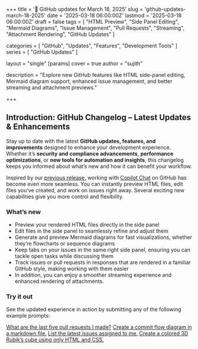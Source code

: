 +++
title = '🔄 GitHub updates for March 18, 2025'
slug = 'github-updates-march-18-2025'
date = '2025-03-18 06:00:00Z'
lastmod = '2025-03-18 06:00:00Z'
draft = false
tags = [
  "HTML Preview",
  "Side Panel Editing",
  "Mermaid Diagrams",
  "Issue Management",
  "Pull Requests",
  "Streaming",
  "Attachment Rendering",
  "GitHub Updates"
]

categories = [
  "GitHub",
  "Updates",
  "Features",
  "Development Tools"
]
series = [
  "GitHub Updates"
]

layout = "single"
[params]
    cover = true
    author = "sujith"
    
description = "Explore new GitHub features like HTML side-panel editing, Mermaid diagram support, enhanced issue management, and better streaming and attachment previews."

+++

## **Introduction: GitHub Changelog – Latest Updates & Enhancements**  

Stay up to date with the latest **GitHub updates, features, and improvements** designed to enhance your development experience. Whether it’s **security and compliance advancements**, **performance optimizations**, or **new tools for automation and insights**, this changelog keeps you informed about what’s new and how it can benefit your workflow.  

Inspired by our [previous release](https://github.blog/changelog/2025-02-05-view-and-iterate-on-generated-files-directly-within-copilot-chat-preview/), working with [Copilot Chat](https://github.com/copilot) on GitHub has become even more seamless. You can instantly preview HTML files, edit files you’ve created, and work on issues right away. Several exciting new capabilities give you more control and flexibility.

### What’s new

- Preview your rendered HTML files directly in the side panel
- Edit files in the side panel to seamlessly refine and adjust them
- Generate and preview Mermaid diagrams for fast visualizations, whether they’re flowcharts or sequence diagrams
- Keep tabs on your issues in the same right side panel, ensuring you can tackle open tasks while discussing them
- Track issues or pull requests in responses that are rendered in a familiar GitHub style, making working with them easier
- In addition, you can enjoy a smoother streaming experience and enhanced rendering of attachments.

### Try it out

See the updated experience in action by submitting any of the following example prompts:

[What are the last five pull requests I made?](https://github.com/copilot?prompt=What%20are%20the%20last%20five%20pull%20requests%20I%20made%3F)
[Create a commit flow diagram in a markdown file.](https://github.com/copilot?prompt=Create%20a%20commit%20flow%20diagram%20in%20a%20markdown%20file.)
[List the latest issues assigned to me.](https://github.com/copilot?prompt=List%20the%20latest%20issues%20assigned%20to%20me.)
[Create a colored 3D Rubik’s cube using only HTML and CSS.](https://github.com/copilot?prompt=Create%20a%20colored%203D%20Rubik%27s%20cube%20using%20only%20HTML%20and%20CSS.)

